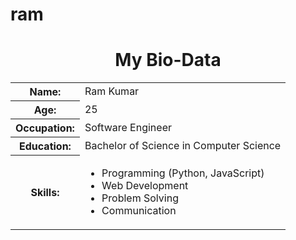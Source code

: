 # ram

<html>
<head>
<body>
  <center><h1>My Bio-Data</h1></center>
  <table>
    <tr>
      <th>Name:</th>
      <td>Ram Kumar</td>
    </tr>
    <tr>
      <th>Age:</th>
      <td>25</td>
    </tr>
    <tr>
      <th>Occupation:</th>
      <td>Software Engineer</td>
    </tr>
    <tr>
      <th>Education:</th>
      <td>Bachelor of Science in Computer Science</td>
    </tr>
    <tr>
      <th>Skills:</th>
      <td>
        <ul>
          <li>Programming (Python, JavaScript)</li>
          <li>Web Development</li>
          <li>Problem Solving</li>
          <li>Communication</li>
        </ul>
      </td>
    </tr>
   </head>
</body>
</html>
